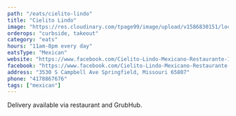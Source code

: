 ```yaml
---
path: "/eats/cielito-lindo"
title: "Cielito Lindo"
image: "https://res.cloudinary.com/tpage99/image/upload/v1586830151/local417eats/local417eatslogo.png"
orderops: "curbside, takeout"
category: "eats"
hours: "11am-8pm every day"
eatsType: "Mexican"
website: "https://www.facebook.com/Cielito-Lindo-Mexicano-Restaurante-120722647943049"
facebook: "https://www.facebook.com/Cielito-Lindo-Mexicano-Restaurante-120722647943049"
address: "3530 S Campbell Ave Springfield, Missouri 65807"
phone: "4178867676"
tags: ["mexican"]
---
```


Delivery available via restaurant and GrubHub.
